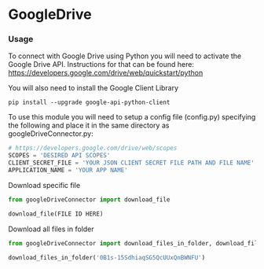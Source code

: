# GoogleDrive

### Usage
To connect with Google Drive using Python you will need to activate the Google Drive API. Instructions for that can be found here: https://developers.google.com/drive/web/quickstart/python

You will also need to install the Google Client Library
```
pip install --upgrade google-api-python-client
```

To use this module you will need to setup a config file (config.py) specifying the following and place it in the same directory as googleDriveConnector.py:
```python
# https://developers.google.com/drive/web/scopes
SCOPES = 'DESIRED API SCOPES' 
CLIENT_SECRET_FILE = 'YOUR JSON CLIENT SECRET FILE PATH AND FILE NAME'
APPLICATION_NAME = 'YOUR APP NAME'
```

Download specific file
```python
from googleDriveConnector import download_file 

download_file(FILE ID HERE)
```

Download all files in folder
```python
from googleDriveConnector import download_files_in_folder, download_file 

download_files_in_folder('0B1s-15SdhiaqSG5QcUUxQnBWNFU')
```
